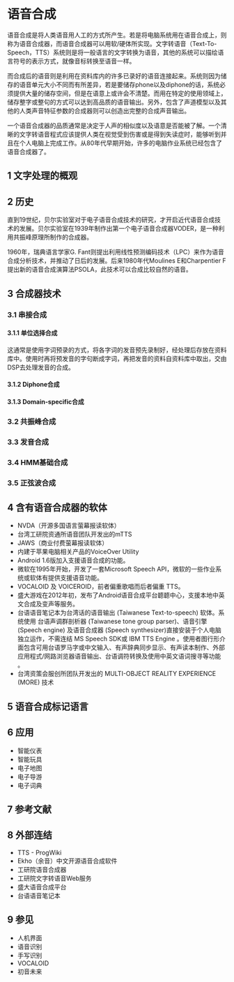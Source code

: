# 语音合成



语音合成是将人类语音用人工的方式所产生。若是将电脑系统用在语音合成上，则称为语音合成器，而语音合成器可以用软/硬体所实现。文字转语音（Text-To-Speech，TTS）系统则是将一般语言的文字转换为语音，其他的系统可以描绘语言符号的表示方式，就像音标转换至语音一样。

而合成后的语音则是利用在资料库内的许多已录好的语音连接起来。系统则因为储存的语音单元大小不同而有所差异，若是要储存phone以及diphone的话，系统必须提供大量的储存空间，但是在语意上或许会不清楚。而用在特定的使用领域上，储存整字或整句的方式可以达到高品质的语音输出。另外，包含了声道模型以及其他的人类声音特征参数的合成器则可以创造出完整的合成声音输出。

一个语音合成器的品质通常是决定于人声的相似度以及语意是否能被了解。一个清晰的文字转语音程式应该提供人类在视觉受到伤害或是得到失读症时，能够听到并且在个人电脑上完成工作。从80年代早期开始，许多的电脑作业系统已经包含了语音合成器了。



## 1 文字处理的概观



## 2 历史

直到19世纪，贝尔实验室对于电子语音合成技术的研究，才开启近代语音合成技术的发展。贝尔实验室在1939年制作出第一个电子语音合成器VODER，是一种利用共振峰原理所制作的合成器。

1960年，瑞典语言学家G. Fant则提出利用线性预测编码技术（LPC）来作为语音合成分析技术，并推动了日后的发展。后来1980年代Moulines E和Charpentier F提出新的语音合成演算法PSOLA，此技术可以合成比较自然的语音。



## 3 合成器技术



### 3.1 串接合成



#### 3.1.1 单位选择合成

这通常是使用字词预录的方式，将各字词的发音预先录制好，经处理后存放在资料库中。使用时再将预发音的字句断成字词，再把发音的资料自资料库中取出，交由DSP去处理发音的合成。



#### 3.1.2 Diphone合成



#### 3.1.3 Domain-specific合成



### 3.2 共振峰合成



### 3.3 发音合成



### 3.4 HMM基础合成



### 3.5 正弦波合成



## 4 含有语音合成器的软体

* NVDA（开源多国语言萤幕报读软体）
* 台湾工研院资通所语音团队开发出的mTTS
* JAWS（商业付费萤幕报读软体）
* 内建于苹果电脑相关产品的VoiceOver Utility
* Android 1.6版加入支援语音合成的功能。
* 微软在1995年开始，开发了一套Microsoft Speech API，微软的一些作业系统或软体有提供支援语音功能。
* VOCALOID 及 VOICEROID，前者偏重歌唱而后者偏重 TTS。
* 盛大游戏在2012年初，发布了Android语音合成平台聼聼中心，支援本地中英文合成及变声等服务。
* 台语语音笔记本为台湾话的语音输出 (Taiwanese Text-to-speech) 软体。系统使用 台语声调群剖析器 (Taiwanese tone group parser)、语音引擎 (Speech engine) 及语音合成器 (Speech synthesizer)直接安装于个人电脑独立运作，不需连结 MS Speech SDK或 IBM TTS Engine 。使用者图行形介面包含可用台语罗马字或中文输入、有声辞典同步显示、有声读本制作、外部应用程式/网路浏览器语音输出、台语调符转换及使用中英文语词搜寻等功能 。
* 台湾资策会服创所团队开发出的 MULTI-OBJECT REALITY EXPERIENCE (MORE) 技术



## 5 语音合成标记语言



## 6 应用

* 智能仪表
* 智能玩具
* 电子地图
* 电子导游
* 电子词典



## 7 参考文献



## 8 外部连结

* TTS - ProgWiki
* Ekho（余音）中文开源语音合成软件
* 工研院语音合成器
* 工研院文字转语音Web服务
* 盛大语音合成平台
* 台语语音笔记本



## 9 参见

* 人机界面
* 语音识别
* 手写识别
* VOCALOID
* 初音未来



